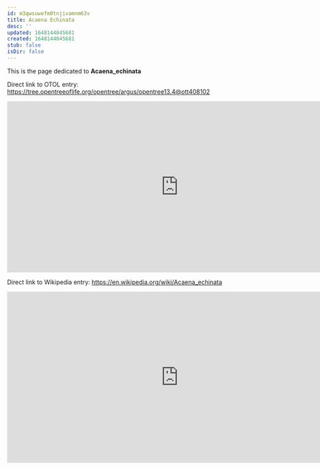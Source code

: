 ```yaml
---
id: m3qwsuwefm0tnjivamnm63v
title: Acaena Echinata
desc: ''
updated: 1648144045681
created: 1648144045681
stub: false
isDir: false
---
```

This is the page dedicated to **Acaena_echinata**


Direct link to OTOL entry: https://tree.opentreeoflife.org/opentree/argus/opentree13.4@ott408102



<html>
    <body>
    <iframe src="https://tree.opentreeoflife.org/opentree/argus/opentree13.4@ott408102"
    width="800" height="400" frameborder="0" allowfullscreen> </iframe>
    </body>
</html>
    


Direct link to Wikipedia entry: https://en.wikipedia.org/wiki/Acaena_echinata



<html>
    <body>
    <iframe src="https://en.wikipedia.org/wiki/Acaena_echinata"
    width="800" height="400" frameborder="0" allowfullscreen> </iframe>
    </body>
</html>
    
